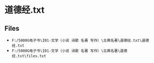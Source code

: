 # 道德经.txt

## Files

- `F:/5000G电子书\I01-文学（小说 诗歌 名著 写作）\古典名著\道德经.txt\道德经.txt`
- `F:/5000G电子书\I01-文学（小说 诗歌 名著 写作）\古典名著\道德经.txt\files.txt`
